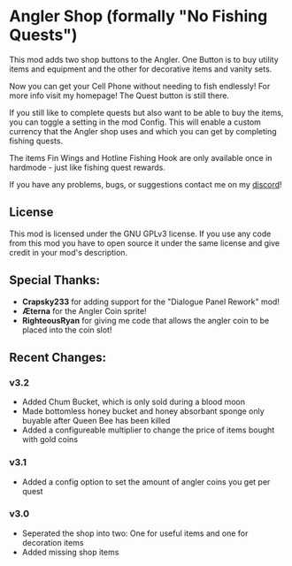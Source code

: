 # Angler Shop (formally "No Fishing Quests")
This mod adds two shop buttons to the Angler. 
One Button is to buy utility items and equipment and the other for decorative items and vanity sets.

Now you can get your Cell Phone without needing to fish endlessly! For more info visit my homepage!
The Quest button is still there.

If you still like to complete quests but also want to be able to buy the items, you can toggle a setting in the mod Config.
This will enable a custom currency that the Angler shop uses and which you can get by completing fishing quests.

The items Fin Wings and Hotline Fishing Hook are only available once in hardmode - just like fishing quest rewards.

If you have any problems, bugs, or suggestions contact me on my [discord](https://discord.gg/NX4DVzz2v6)!

## License
This mod is licensed under the GNU GPLv3 license.
If you use any code from this mod you have to open source it under the same license and give credit in your mod's description.

## Special Thanks:
- **Crapsky233** for adding support for the "Dialogue Panel Rework" mod!
- **Æterna** for the Angler Coin sprite!
- **RighteousRyan** for giving me code that allows the angler coin to be placed into the coin slot!

## Recent Changes:
### v3.2
* Added Chum Bucket, which is only sold during a blood moon
* Made bottomless honey bucket and honey absorbant sponge only buyable after Queen Bee has been killed
* Added a configureable multiplier to change the price of items bought with gold coins

### v3.1
* Added a config option to set the amount of angler coins you get per quest

### v3.0
* Seperated the shop into two: One for useful items and one for decoration items
* Added missing shop items
